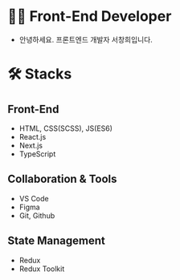 # 💁🏻 Front-End Developer


- 안녕하세요. 프론트엔드 개발자 서창희입니다.
# 🛠  Stacks


## Front-End

- HTML, CSS(SCSS), JS(ES6)
- React.js
- Next.js
- TypeScript

## Collaboration & Tools

- VS Code
- Figma
- Git, Github

## State Management

- Redux
- Redux Toolkit
